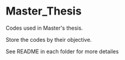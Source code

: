 # Master_Thesis
Codes used in Master's thesis.

Store the codes by their objective.

See README in each folder for more detailes
